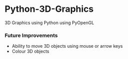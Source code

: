 # Python-3D-Graphics
3D Graphics using Python using PyOpenGL


### Future Improvements

* Ability to move 3D objects using mouse or arrow keys
* Colour 3D objects
